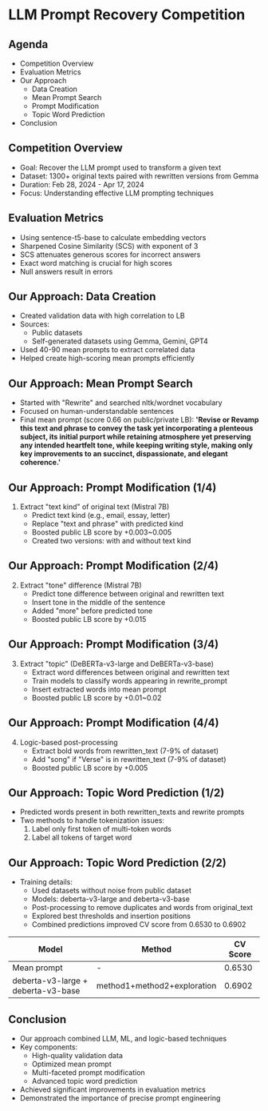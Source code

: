 # LLM Prompt Recovery Competition

## Agenda

- Competition Overview
- Evaluation Metrics
- Our Approach
  - Data Creation
  - Mean Prompt Search
  - Prompt Modification
  - Topic Word Prediction
- Conclusion

## Competition Overview

- Goal: Recover the LLM prompt used to transform a given text
- Dataset: 1300+ original texts paired with rewritten versions from Gemma
- Duration: Feb 28, 2024 - Apr 17, 2024
- Focus: Understanding effective LLM prompting techniques

## Evaluation Metrics

- Using sentence-t5-base to calculate embedding vectors
- Sharpened Cosine Similarity (SCS) with exponent of 3
- SCS attenuates generous scores for incorrect answers
- Exact word matching is crucial for high scores
- Null answers result in errors

## Our Approach: Data Creation

- Created validation data with high correlation to LB
- Sources:
  - Public datasets
  - Self-generated datasets using Gemma, Gemini, GPT4
- Used 40-90 mean prompts to extract correlated data
- Helped create high-scoring mean prompts efficiently

## Our Approach: Mean Prompt Search

- Started with "Rewrite" and searched nltk/wordnet vocabulary
- Focused on human-understandable sentences
- Final mean prompt (score 0.66 on public/private LB):
**'Revise or Revamp this text and phrase to convey the task yet incorporating a plenteous subject, its initial purport while retaining atmosphere yet preserving any intended heartfelt tone, while keeping writing style, making only key improvements to an succinct, dispassionate, and elegant coherence.'**

## Our Approach: Prompt Modification (1/4)

1. Extract "text kind" of original text (Mistral 7B)
   - Predict text kind (e.g., email, essay, letter)
   - Replace "text and phrase" with predicted kind
   - Boosted public LB score by +0.003~0.005
   - Created two versions: with and without text kind

## Our Approach: Prompt Modification (2/4)

2. Extract "tone" difference (Mistral 7B)
   - Predict tone difference between original and rewritten text
   - Insert tone in the middle of the sentence
   - Added "more" before predicted tone
   - Boosted public LB score by +0.015

## Our Approach: Prompt Modification (3/4)

3. Extract "topic" (DeBERTa-v3-large and DeBERTa-v3-base)
   - Extract word differences between original and rewritten text
   - Train models to classify words appearing in rewrite_prompt
   - Insert extracted words into mean prompt
   - Boosted public LB score by +0.01~0.02

## Our Approach: Prompt Modification (4/4)

4. Logic-based post-processing
   - Extract bold words from rewritten_text (7-9% of dataset)
   - Add "song" if "Verse" is in rewritten_text (7-9% of dataset)
   - Boosted public LB score by +0.005

## Our Approach: Topic Word Prediction (1/2)

- Predicted words present in both rewritten_texts and rewrite prompts
- Two methods to handle tokenization issues:
  1. Label only first token of multi-token words
  2. Label all tokens of target word

## Our Approach: Topic Word Prediction (2/2)

- Training details:
  - Used datasets without noise from public dataset
  - Models: deberta-v3-large and deberta-v3-base
  - Post-processing to remove duplicates and words from original_text
  - Explored best thresholds and insertion positions
  - Combined predictions improved CV score from 0.6530 to 0.6902

| Model | Method | CV Score |
|-------|--------|----------|
| Mean prompt | - | 0.6530 |
| deberta-v3-large + deberta-v3-base | method1+method2+exploration | 0.6902 |

## Conclusion

- Our approach combined LLM, ML, and logic-based techniques
- Key components:
  - High-quality validation data
  - Optimized mean prompt
  - Multi-faceted prompt modification
  - Advanced topic word prediction
- Achieved significant improvements in evaluation metrics
- Demonstrated the importance of precise prompt engineering